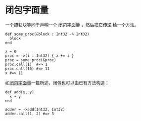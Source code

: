 # 闭包字面量

一个捕获块等同于声明一个 [闭包字面量](literals/proc.html) ，然后把它[传递](block_forwarding.html) 给一个方法。

```crystal
def some_proc(&block : Int32 -> Int32)
  block
end

x = 0
proc = ->(i : Int32) { x += i }
proc = some_proc(&proc)
proc.call(1)  #=> 1
proc.call(10) #=> 11
x #=> 11
```

如[闭包字面量](literals/proc.html)一篇所述，闭包也可以由已有方法构造：

```crystal
def add(x, y)
  x + y
end

adder = ->add(Int32, Int32)
adder.call(1, 2) #=> 3
```
